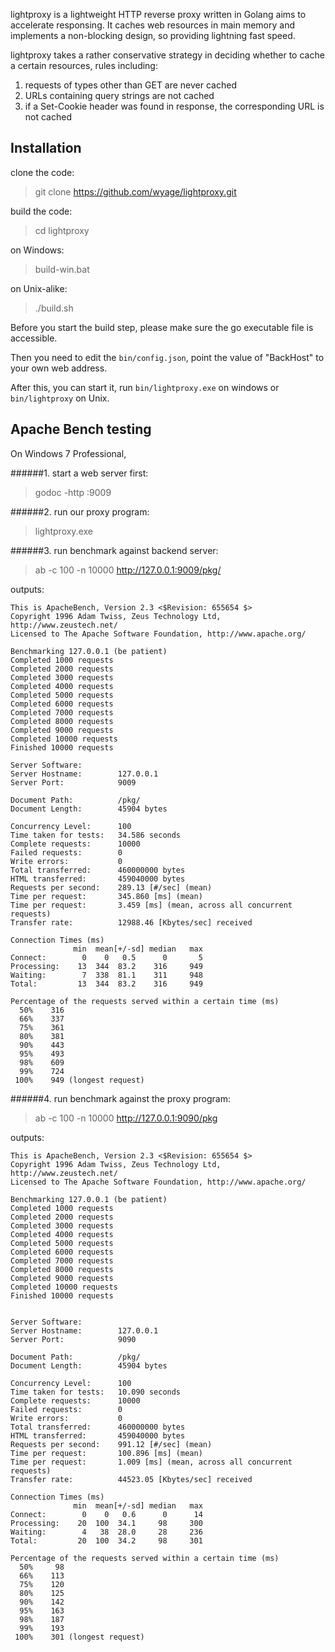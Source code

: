 
lightproxy is a lightweight HTTP reverse proxy written in Golang aims
to accelerate responsing. It caches web resources in main memory and 
implements a non-blocking design, so providing lightning fast speed.

lightproxy takes a rather conservative strategy in deciding whether 
to cache a certain resources, rules including:

1. requests of types other than GET are never cached
2. URLs containing query strings are not cached
3. if a Set-Cookie header was found in response, the corresponding URL is not cached

Installation
-------------
clone the code:
> git clone https://github.com/wyage/lightproxy.git

build the code:
> cd lightproxy

on Windows:
> build-win.bat

on Unix-alike:
> ./build.sh

Before you start the build step, please make sure the go executable file 
is accessible.

Then you need to edit the <code>bin/config.json</code>, point the value of "BackHost" to your own web address.

After this, you can start it, run <code>bin/lightproxy.exe</code> on windows or 
<code>bin/lightproxy</code> on Unix.

Apache Bench testing
-------------

On Windows 7 Professional,

######1. start a web server first:
> godoc -http :9009

######2. run our proxy program:
> lightproxy.exe

######3. run benchmark against backend server:
> ab -c 100 -n 10000 http://127.0.0.1:9009/pkg/

outputs:
<pre><code>This is ApacheBench, Version 2.3 <$Revision: 655654 $>
Copyright 1996 Adam Twiss, Zeus Technology Ltd, http://www.zeustech.net/
Licensed to The Apache Software Foundation, http://www.apache.org/

Benchmarking 127.0.0.1 (be patient)
Completed 1000 requests
Completed 2000 requests
Completed 3000 requests
Completed 4000 requests
Completed 5000 requests
Completed 6000 requests
Completed 7000 requests
Completed 8000 requests
Completed 9000 requests
Completed 10000 requests
Finished 10000 requests

Server Software:
Server Hostname:        127.0.0.1
Server Port:            9009

Document Path:          /pkg/
Document Length:        45904 bytes

Concurrency Level:      100
Time taken for tests:   34.586 seconds
Complete requests:      10000
Failed requests:        0
Write errors:           0
Total transferred:      460000000 bytes
HTML transferred:       459040000 bytes
Requests per second:    289.13 [#/sec] (mean)
Time per request:       345.860 [ms] (mean)
Time per request:       3.459 [ms] (mean, across all concurrent requests)
Transfer rate:          12988.46 [Kbytes/sec] received

Connection Times (ms)
              min  mean[+/-sd] median   max
Connect:        0    0   0.5      0       5
Processing:    13  344  83.2    316     949
Waiting:        7  338  81.1    311     948
Total:         13  344  83.2    316     949

Percentage of the requests served within a certain time (ms)
  50%    316
  66%    337
  75%    361
  80%    381
  90%    443
  95%    493
  98%    609
  99%    724
 100%    949 (longest request)</code></pre>

######4. run benchmark against the proxy program:
> ab -c 100 -n 10000 http://127.0.0.1:9090/pkg

outputs:
<pre><code>This is ApacheBench, Version 2.3 <$Revision: 655654 $>
Copyright 1996 Adam Twiss, Zeus Technology Ltd, http://www.zeustech.net/
Licensed to The Apache Software Foundation, http://www.apache.org/

Benchmarking 127.0.0.1 (be patient)
Completed 1000 requests
Completed 2000 requests
Completed 3000 requests
Completed 4000 requests
Completed 5000 requests
Completed 6000 requests
Completed 7000 requests
Completed 8000 requests
Completed 9000 requests
Completed 10000 requests
Finished 10000 requests


Server Software:
Server Hostname:        127.0.0.1
Server Port:            9090

Document Path:          /pkg/
Document Length:        45904 bytes

Concurrency Level:      100
Time taken for tests:   10.090 seconds
Complete requests:      10000
Failed requests:        0
Write errors:           0
Total transferred:      460000000 bytes
HTML transferred:       459040000 bytes
Requests per second:    991.12 [#/sec] (mean)
Time per request:       100.896 [ms] (mean)
Time per request:       1.009 [ms] (mean, across all concurrent requests)
Transfer rate:          44523.05 [Kbytes/sec] received

Connection Times (ms)
              min  mean[+/-sd] median   max
Connect:        0    0   0.6      0      14
Processing:    20  100  34.1     98     300
Waiting:        4   38  28.0     28     236
Total:         20  100  34.2     98     301

Percentage of the requests served within a certain time (ms)
  50%     98
  66%    113
  75%    120
  80%    125
  90%    142
  95%    163
  98%    187
  99%    193
 100%    301 (longest request)
</code></pre>
